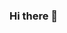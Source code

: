 ### Hi there 👋

<!--
**jjangsungwon/jjangsungwon** is a ✨ _special_ ✨ repository because its `README.md` (this file) appears on your GitHub profile.

Here are some ideas to get you started:

<!--
- 🔭 I’m currently working on ...
- 🌱 I’m currently learning ...
- 👯 I’m looking to collaborate on ...
- 🤔 I’m looking for help with ...
- 💬 Ask me about ...
- 📫 How to reach me: ...
- 😄 Pronouns: ...
- ⚡ Fun fact: ...


![jjangsungwon's github stats](https://github-readme-stats.vercel.app/api?username=jjangsungwon&show_icons=true)
<br>
[![Top Langs](https://github-readme-stats.vercel.app/api/top-langs/?username=jjangsungwon&layout=compact)](https://github.com/jjangsungwon/github-readme-stats)
-->

